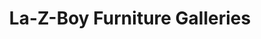 ---
title: "La-Z-Boy Furniture Galleries"
url: /carle-place/la-z-boy-furniture-galleries/
shop: furniture
---